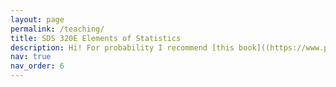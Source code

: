 ```yaml
---
layout: page
permalink: /teaching/
title: SDS 320E Elements of Statistics
description: Hi! For probability I recommend [this book]((https://www.pearson.com/en-us/subject-catalog/p/first-course-in-probability-a/P200000006334/9780137504589) 
nav: true
nav_order: 6
---
```


